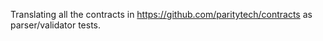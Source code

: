 Translating all the contracts in https://github.com/paritytech/contracts as parser/validator tests. 
